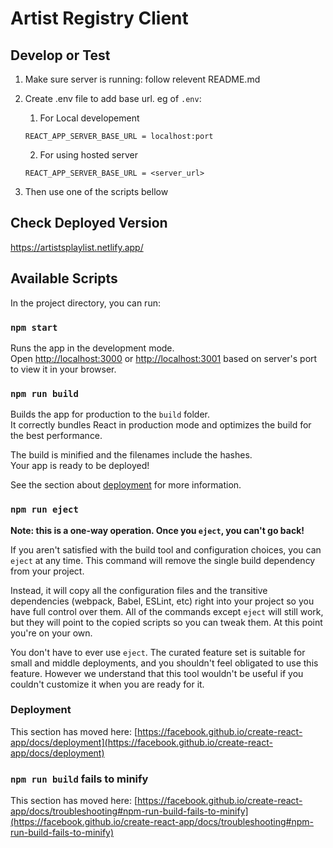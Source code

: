 # Artist Registry Client

## Develop or Test

1. Make sure server is running: follow relevent README.md
2. Create .env file to add base url. eg of `.env`:
    1. For Local developement

    ```env
    REACT_APP_SERVER_BASE_URL = localhost:port
    ```

    2. For using hosted server

    ```env
    REACT_APP_SERVER_BASE_URL = <server_url>
    ```

3. Then use one of the scripts bellow

## Check Deployed Version

<https://artistsplaylist.netlify.app/>

## Available Scripts

In the project directory, you can run:

### `npm start`

Runs the app in the development mode.\
Open [http://localhost:3000](http://localhost:3000) or [http://localhost:3001](http://localhost:3001) based on server's port to view it in your browser.

### `npm run build`

Builds the app for production to the `build` folder.\
It correctly bundles React in production mode and optimizes the build for the best performance.

The build is minified and the filenames include the hashes.\
Your app is ready to be deployed!

See the section about [deployment](https://facebook.github.io/create-react-app/docs/deployment) for more information.

### `npm run eject`

**Note: this is a one-way operation. Once you `eject`, you can't go back!**

If you aren't satisfied with the build tool and configuration choices, you can `eject` at any time. This command will remove the single build dependency from your project.

Instead, it will copy all the configuration files and the transitive dependencies (webpack, Babel, ESLint, etc) right into your project so you have full control over them. All of the commands except `eject` will still work, but they will point to the copied scripts so you can tweak them. At this point you're on your own.

You don't have to ever use `eject`. The curated feature set is suitable for small and middle deployments, and you shouldn't feel obligated to use this feature. However we understand that this tool wouldn't be useful if you couldn't customize it when you are ready for it.

### Deployment

This section has moved here: [https://facebook.github.io/create-react-app/docs/deployment](https://facebook.github.io/create-react-app/docs/deployment)

### `npm run build` fails to minify

This section has moved here: [https://facebook.github.io/create-react-app/docs/troubleshooting#npm-run-build-fails-to-minify](https://facebook.github.io/create-react-app/docs/troubleshooting#npm-run-build-fails-to-minify)
